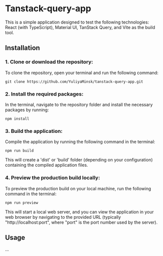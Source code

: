# Tanstack-query-app

This is a simple application designed to test the following technologies: React (with TypeScript), Material UI, TanStack Query, and Vite as the build tool.

## Installation

### 1. Clone or download the repository:
To clone the repository, open your terminal and run the following command:

`git clone https://github.com/YuliyaMinsk/tanstack-query-app.git`

### 2. Install the required packages:
In the terminal, navigate to the repository folder and install the necessary packages by running:

`npm install`

### 3. Build the application:
Compile the application by running the following command in the terminal:

`npm run build`

This will create a 'dist' or 'build' folder (depending on your configuration) containing the compiled application files.

### 4. Preview the production build locally:
To preview the production build on your local machine, run the following command in the terminal:

`npm run preview`

This will start a local web server, and you can view the application in your web browser by navigating to the provided URL (typically "http://localhost:port", where "port" is the port number used by the server).

## Usage

...